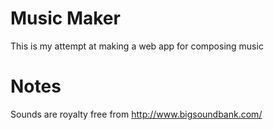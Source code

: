 # Music Maker

This is my attempt at making a web app for composing music

# Notes

Sounds are royalty free from http://www.bigsoundbank.com/
